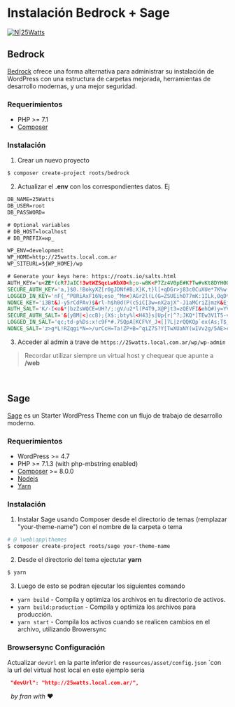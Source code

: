 # Instalación Bedrock + Sage
[![N|25Watts](https://www.tersuave.com.ar/assets/frontend/dist/images/logo_25.svg )](https://www.25watts.com.ar/)

## Bedrock
[Bedrock](https://roots.io/bedrock/) ofrece una forma alternativa para administrar su instalación de WordPress con una estructura de carpetas mejorada, herramientas de desarrollo modernas, y una mejor seguridad.

### Requerimientos

  - PHP >= 7.1
  - [Composer](https://getcomposer.org/)

### Instalación

1. Crear un nuevo proyecto

```sh
$ composer create-project roots/bedrock
```

2. Actualizar el **.env** con los correspondientes datos. Ej
```html
DB_NAME=25Watts
DB_USER=root
DB_PASSWORD=

# Optional variables
# DB_HOST=localhost
# DB_PREFIX=wp_

WP_ENV=development
WP_HOME=http://25watts.local.com.ar
WP_SITEURL=${WP_HOME}/wp

# Generate your keys here: https://roots.io/salts.html
AUTH_KEY='u<ZE*(cR?JaIC!3wtWZSqcLwKbXD<h;o-w8K<P7Zz4V0pE#K?Tw#vKt8DYH0Q-{q'
SECURE_AUTH_KEY='a,}$0.!BokyXZ[r0gJDNf#B;X}K,t}l[+qDGr>j83c0CuXUe*7K%w(3[A!,K+A}N'
LOGGED_IN_KEY='nF{_^P8RiAxF16N;eso_^Mm<)AGr2l(L(G=ZSUEihO77mK:1ILk,OqDt67%k/g!?'
NONCE_KEY='i3Bt&J-y5rCdPAv)$&rl-h$h0d(P(c5iC[3w=nX2ajX^-J1aMCriZ|mzK&EjeV17'
AUTH_SALT='K/-I<o&*|bzZsWQCE=UH?/;:gV/u2*l(P4T9,X@Pjt3=zQEVFI&ehQ#)y=YV+!XR'
SECURE_AUTH_SALT='&{yBM|<}ccB);{X$:;bty%l<H43}s|Up{r|^?;JKQ*]TEw3V1T5-vJErE7;pE76#'
LOGGED_IN_SALT='qc;td-p%Ds:x!c9F*#.7SQpA[KCF%Y_J<[]7L|zrQQKQp`ex(As;T$_qh6kTLB*O'
NONCE_SALT='z>g*L!RZqgi*N=>/urCcH=Ta!ZP+B=^qiZ7S?Y[TwXUaNY(wIVv2g/5AE>c0TX5P'
```

3. Acceder al admin a trave de `https://25watts.local.com.ar/wp/wp-admin`

> Recordar utilizar siempre un virtual host y chequear que apunte a **/web**

&nbsp;
&nbsp;

## Sage
[Sage](https://roots.io/sage/) es un Starter WordPress Theme  con un flujo de trabajo de desarrollo moderno.

### Requerimientos

- WordPress >= 4.7
- PHP >= 7.1.3 (with php-mbstring enabled)
- [Composer](https://getcomposer.org/) >= 8.0.0
- [Nodejs](https://nodejs.org/en/) 
- [Yarn](https://yarnpkg.com/en/docs/install)

### Instalación

1. Instalar Sage usando Composer desde el directorio de temas (remplazar "your-theme-name") con el nombre de la carpeta o tema

```sh
# @ \web\app\themes
$ composer create-project roots/sage your-theme-name
```

2. Desde el directorio del tema ejectutar **yarn**

```sh
$ yarn
```

3. Luego de esto se podran ejecutar los siguientes comando

* `yarn build` - Compila y optimiza los archivos en tu directorio de activos.
* `yarn build:production` - Compila y optimiza los archivos para producción.
* `yarn start` - Compila los activos cuando se realicen cambios en el archivo, utilizando Browersync

### Browsersync Configuración

Actualizar `devUrl` en la parte inferior de `resources/asset/config.json` `con la url del virtual host local en este ejemplo seria 

```json
 "devUrl": "http://25watts.local.com.ar/",
```
&nbsp;
_by fran with_ ❤
